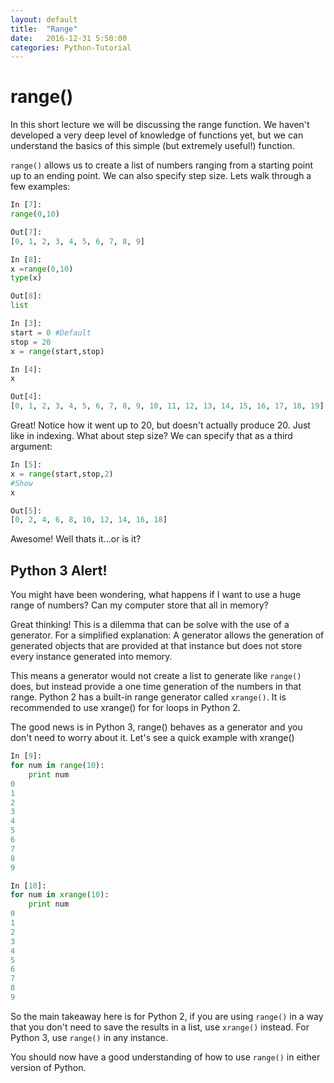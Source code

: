 ```yaml
---
layout: default
title:  "Range"
date:   2016-12-31 5:50:00
categories: Python-Tutorial
---
```


# range()
In this short lecture we will be discussing the range function. We haven't developed a very deep level of knowledge of functions yet, but we can understand the basics of this simple (but extremely useful!) function.

`range()` allows us to create a list of numbers ranging from a starting point up to an ending point. We can also specify step size. Lets walk through a few examples:

```python
In [7]:
range(0,10)
```
```python
Out[7]:
[0, 1, 2, 3, 4, 5, 6, 7, 8, 9]
```
```python
In [8]:
x =range(0,10)
type(x)
```
```python
Out[8]:
list
```
```python
In [3]:
start = 0 #Default
stop = 20 
x = range(start,stop)
```
```python
In [4]:
x
```
```python
Out[4]:
[0, 1, 2, 3, 4, 5, 6, 7, 8, 9, 10, 11, 12, 13, 14, 15, 16, 17, 18, 19]
```

Great! Notice how it went up to 20, but doesn't actually produce 20. Just like in indexing. What about step size? We can specify that as a third argument:

```python
In [5]:
x = range(start,stop,2)
#Show
x
```
```python
Out[5]:
[0, 2, 4, 6, 8, 10, 12, 14, 16, 18]
```

Awesome! Well thats it...or is it?

## Python 3 Alert!
You might have been wondering, what happens if I want to use a huge range of numbers? Can my computer store that all in memory?

Great thinking! This is a dilemma that can be solve with the use of a generator. For a simplified explanation: A generator allows the generation of generated objects that are provided at that instance but does not store every instance generated into memory.

This means a generator would not create a list to generate like `range()` does, but instead provide a one time generation of the numbers in that range. Python 2 has a built-in range generator called `xrange()`. It is recommended to use xrange() for for loops in Python 2.

The good news is in Python 3, range() behaves as a generator and you don't need to worry about it. Let's see a quick example with xrange()

```python
In [9]:
for num in range(10):
    print num
0
1
2
3
4
5
6
7
8
9
```
```python
In [10]:
for num in xrange(10):
    print num
0
1
2
3
4
5
6
7
8
9
```

So the main takeaway here is for Python 2, if you are using `range()` in a way that you don't need to save the results in a list, use `xrange()` instead. For Python 3, use `range()` in any instance.

You should now have a good understanding of how to use `range()` in either version of Python.

